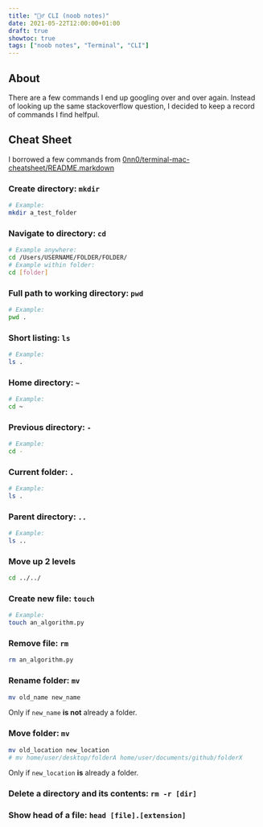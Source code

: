 ```yaml
---
title: "🤷‍♂️ CLI (noob notes)"
date: 2021-05-22T12:00:00+01:00
draft: true
showtoc: true
tags: ["noob notes", "Terminal", "CLI"]
---
```


## About

There are a few commands I end up googling over and over again. Instead of looking up the same stackoverflow question, I decided to keep a record of commands I find helfpul.

## Cheat Sheet

I borrowed a few commands from [0nn0/terminal-mac-cheatsheet/README.markdown](https://github.com/0nn0/terminal-mac-cheatsheet)


### Create directory: `mkdir`

```bash
# Example:
mkdir a_test_folder
```

### Navigate to directory: `cd`

```bash
# Example anywhere:
cd /Users/USERNAME/FOLDER/FOLDER/
# Example within folder:
cd [folder]
```

### Full path to working directory: `pwd`

```bash
# Example:
pwd .
```

### Short listing: `ls`

```bash
# Example:
ls .
```

### Home directory: `~`

```bash
# Example:
cd ~
```

### Previous directory: `-`

```bash
# Example:
cd -
```

### Current folder: `.`

```bash
# Example:
ls .
```

### Parent directory: `..`

```bash
# Example:
ls ..
```

### Move up 2 levels

```bash
cd ../../
```

### Create new file: `touch`

```bash
# Example:
touch an_algorithm.py
```

### Remove file: `rm`

```bash
rm an_algorithm.py
```

### Rename folder: `mv`

```bash
mv old_name new_name
```

Only if `new_name` **is not** already a folder.

### Move folder: `mv`

```bash
mv old_location new_location
# mv home/user/desktop/folderA home/user/documents/github/folderX
```

Only if `new_location` **is** already a folder.

### Delete a directory and its contents: `rm -r [dir]`

### Show head of a file: `head [file].[extension]`